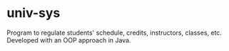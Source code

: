 # univ-sys
Program to regulate students' schedule, credits, instructors, classes, etc. Developed with an OOP approach in Java. 
